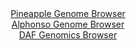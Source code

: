 <div id="Pineapple_Genome_Browser" align="center">
  <a href="https://igv.org/app/?sessionURL=blob:zZJdb5swFIb_i6VUm0QAQwMBKZqSNv1K1q4NabZWFToQQ7yA7doOaRrlv8.tNu1mlZqLTZO4MEcGv._jZ4saIhXlDMXIs3HHxhhZSC34egK1qMgl1EShuIBKEQtJUhBJWE5QvEUFKA3Tm7H5cqG1ULHjUC3aNbCS28q3oYZnzmCt7JzXzhGvKsi4BM2lcgYSGu7QsmmvSQZC2OZs3.44c9DgQCUWnCnuCMLKdG3.l_4apSVhvCZpvao0fQ2Qmjwm49wu4FN_NunnOVFqRDbn815_dN6_9YfTu9Pg6G56dTabBrODCS0Z6JUkvXM8yh5b3gleHl.dDL.MRNfzKR_TZOJVn1v.8cHwSVBJVA.HuOuHXhC8oKFsTp7.p9bmoXs2X2TJULHZ0.BIzcaJn2S3X1veIGzI5YXhMXyj.85CFc9XxgaUL2QYY9fy3cDqeEH7ZYm7lutGhpDkFMX3DxbSEvKl2X6_RXojjDNIkcfVqz4W4nJOJIrbkeuGOIq8zmF46EYR3llbtJLV38N7Mr2JQtfre16QFrTSRuh5qphQNjBmN3lhl8978kw4hwbCcXLdOS26F9IdLE7PkpCIx_KPLD3T3xz9eoWm6HsS_RPz3hPE1tm.un0vk2fjl9gky.vGr8IbCKLs29qoJmGol28i2g9PwWUN2uw3E_P607gGJAWmzaChima0onozMyT5GsXY8424KOcVNyYiWWYfXMu1cMf9.FtQf_ew.wE-">Pineapple Genome Browser</a>
</div>
<div id="Alphonso_Genome_Browser" align="center">
  <a href="https://igv.org/app/?sessionURL=blob:zZJda9swFIb_i6BlA8e27NiODWGkabOEtOvmNAm0FKPYsqPGllxJdtKE_PedlY3drNBcbAx0IR308Z5HzwG1VComOIqQY2LPxBgZSK3FdkaquqRfSEUVinJSKmogSXMqKU8pig4oJ0qTeXwNJ9da1yqyLKbrTkV4IUzlmqQie8HJVpmpqKyhKEuyEpJoIZV1IUkrLFa0nS1dkbo24W3X9KyMaGKRsl4LroRVU14kW7gv.VVKCspFRZOqKTV7DZBAHsiYmTn5NFjOBmlKlZrSl0nWH0wng4V7Nb__7A_v57fj5dxfns9YwYluJO1v1JkzSs.ci8vJVy_bX.hJdSfo5m4IpeH0Oe6duZfnV7uaSar6OMA9N3CC0AU8jGd09z91DoOd2H073BFnxDY3zP_WLvFsjfPxbRAXgb35Y99ddDRQKdIGbEDpWgYRtg3X9g3P8Ts_prhn2HYIdKRgKHp4NJCWJN3A9ocD0i81OIMUfW5e9TGQkBmVKOqEth3gMHS8btC1wxAfjQNqZPn30I7mcRjYzsBx_CRnpQahs0TxWpmEc7NNc7PYn8jSd57YU9zEjQfqXMejcqHmAuRyx3h500vf4GkgeP71C6HZ96T6J.a9J4ipV6fqxmsGQHYzv8Urv9lu9t1qSsbNpbO4B2bqTUSn4cmFrIiG_VCB5U_rWiIZ4RoKLVNsxUqmX5ZAUmxRhB0X5EWpKAXYiGSx.mAbtoE9..NvSd3j4_E7">Alphonso Genome Browser</a>
</div>


<div id="DAF_Genomics_Browser" align="center">
  <a href="https://igv.org/app/?sessionURL=blob:tZFra9swFIb_i6D9ZDu27MSxIQyn67KS0tEG121KCWfycezFsjxJTpqF_PcJr6WwC2PQoQsS5_K.0nMgW5SqEg2JCXW8oeN5xCKqFLsF8LbGK.CoSFxArdAiEguU2DAk8YEUoDSkN5emstS6VfFgkENhr7ERvGLKUb4Dra1Ep0s0qTZ1gMM30cBOOUxwk6xhAHVbikaJATCGStnuoMVmvdqB2V5iq74lrnhX66pXXRkTxljuFGDcVk2OT38x8h.UzazeJdki6evnuL_IJ8n8Irn1z9PlbHS2TD99zNJRdrqo1g3oTuIkPWPZ_Ze7fLhp5XKm5lMMt_zSnWXr9MR_f3r.1FYS1cQLvbEfUjPI0SK1YJ1BQFgpvdgLrJCOLRoE9vPRH47MH0hRkfjh0SJaAtuY9IcD0fvWgCIKv3Y9M4sImaMksR25buhFER0GYeBGkXe0DqST9RuT_JDeRKFLE0pHzmfgRr.o6v77jNCvwbfC.FNns_4Vk77N5pvsblud0Gmyv14qOb3ftVl0PVNj9ltQY.P_jw8rhOSgTejH9RkL1EaPY6NfufjHx.N3">DAF Genomics Browser</a>
</div>
